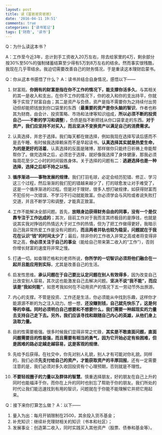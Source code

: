 ```yaml
---
layout: post
title: 读《富爸爸穷爸爸》
date: '2016-04-11 19:51'
comments: true
categories: ['读书笔记']  
tags: ['财商', '读书']
---
```


Q：为什么读这本书？

<!--more-->

A：工作至今近3年，总计到手工资收入20万左右，除去给家里的4万，剩余部分按30%至50%的强制储蓄结算至少得有5万到8万左右的结余。然而事实很残酷，我现在几乎零结余。我迫切需要改善自己的财务情况，于是重读这本理财启蒙书。

Q：你从这本书感悟了什么？
A：读书并结合自身情况，感悟以下——

1. 财富观。**你拥有的财富是指在你不工作的情况下，能支撑你活多久**。与其相关的其一是收入和支出，在你不工作的情况下，你的收入和你的支出持平，你就等于实现了财富自由；其二是资产与负债，资产是指不需要你为之持续付出劳动但却能把钱放到你口袋里的东西（**最重要的资产是你头脑的智识**，作者也称其为财商，由会计、投资策略、市场和法律等知识组成，**所以必须不断的投资自己——不断的学习和调整**），负债是指不断把钱从你口袋拿走的东西。**对于资产，我们应坚持不对买入，而且坚决不变换资产以满足自己的消费需求。**

2. 认真选择，并忠于选择。我们每天都在做选择，例如我现在选择写读后感而不是去午睡、有时候我选择赖床而不是早起读书。**认真选择其实就是热爱生命，为的是更好的活着**。认真选择的反面是赌博，那样做你只能终日祈祷上帝能帮帮你了。做完选择之后，必须忠于选择，就好像我选择了身体健康，那我必须每周花至少二小时的时间锻炼身体。关于选择的问题有二：**逃避选择也是一种选择，选择之后却不持之以恒。**

3. **循序渐进——事物发展的规律**。我们打羽毛球，必定会经历犯错、修正、学习这三个过程，然后渐渐的我们犯的错越来越少了，打的球愈发让对手难受了，这是一个循序渐进的过程。但是对于理财，很多人想打破规律，如获得财富而不犯任何一次错误、不学习不行动就能致富。你必须学会与风险或者说失败打交道，并且不断学习和调整，才能真正致富。

4. 工作不能解决全部问题。首先，**放眼身边获得财务自由的同事，没有一个是仅靠专注于工作达成的**；其次，目前工作对于我而言其终极目的是挣钱，也就是说其实我对挣钱的热情远大于对工作的热情，但为了把工作做得更好，我暗示自己我非常热爱工作是没有问题的，**而且两者并轨也较为稳妥，问题就在于我花在认识“钱”的时间太少了**；最后，除非你的工作收入非常之高或者将变得非常之高，**你必须关注于自己的事业**（能给自己带来第二收入的“工作”），否则你增长财富的速度将非常之慢。

5. 打通一切。如查理芒格和刘老师所说，**你所学的一切智识必须将他们融合在一起并且能应用到实际**，尤其是改善自己的生活。

6. 启发性思维。**承认问题在于自己要比认定问题在别人有效得多**，因为改变自己比改变别人容易，其次这也能激发自己去解决问题。**坚决不说“我不能”，而应该是“我如何能”**，如思考我如何在不动用资产的情况下五一劳动节外出旅游。

7. 内心的支撑。不管是投资、工作还是生活，你必须能从中找到乐趣，这样你才能源源不断的为之注入动力。想一想，**还没赚到钱，自己就先快乐了，这是何等的幸福。同时必须明白自己想要和不想要什么，我们需要一种超现实的力量去支持自己走下去。另外，我们应该寻找和跟随自己内心的英雄，从他们身上汲取力量。**

8. 目的性需要极强。很多时候我们显得非常之忙碌，**其实是不敢直面问题，直面问题需要目的性极强，而且需要有相当的勇气，因为它开始必定有些困难，但是困难的路必定越走越容易，这是客观的规律**。

9. 先给予后获得。在社交中，你先对别人礼貌，别人才有可能对你礼貌。同样的，我们必须**先支付给自己的资产，才能获取资产的丰厚回报**。还有一定需要注意的是，我们必须对多久收回投资有个心理预期，否则就是不理性。

10. **不要轻视圈子的力量以及群体的智慧**。慎重选择朋友，好的朋友在自己上升的同时也能福泽于你，而你在上升的同时也别忘了帮助于你的朋友。我们所处的时代让我们能迅速找到有用的智识，问题就在于你能不能理解它并把它用起来。

Q：接下来你打算怎么做？
A：以下——

1. 量入为出：每月开销限制在2500，其余投入货币基金；
2. 补充知识：继续补充理财相关的知识（书本和社区）；
3. 发展事业：创造第二收入，同时实践买入其他资产（股票、债券和基金等）。
